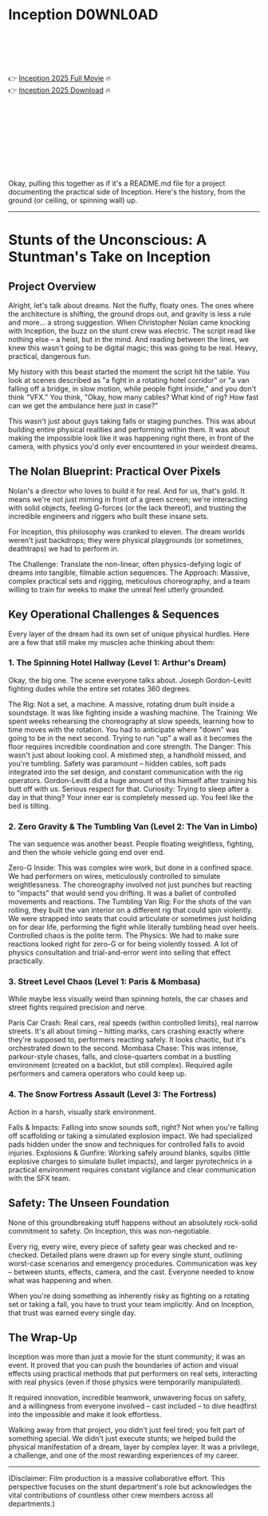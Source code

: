 # Inception D0WNL0AD

<br><br><br><br>


👉 <a href="https://Jon-globcouheto1974.github.io/pimgqpwsdr/">Inception 2025 Full Movie</a> 🔥
<br>
👉 <a href="https://Jon-globcouheto1974.github.io/pimgqpwsdr/">Inception 2025 Download</a> 🔥


<br><br><br><br><br><br><br><br>


Okay, pulling this together as if it's a README.md file for a project documenting the practical side of Inception. Here's the history, from the ground (or ceiling, or spinning wall) up.

---

# Stunts of the Unconscious: A Stuntman's Take on Inception

## Project Overview

Alright, let's talk about dreams. Not the fluffy, floaty ones. The ones where the architecture is shifting, the ground drops out, and gravity is less a rule and more... a strong suggestion. When Christopher Nolan came knocking with Inception, the buzz on the stunt crew was electric. The script read like nothing else – a heist, but in the mind. And reading between the lines, we knew this wasn't going to be digital magic; this was going to be real. Heavy, practical, dangerous fun.

My history with this beast started the moment the script hit the table. You look at scenes described as "a fight in a rotating hotel corridor" or "a van falling off a bridge, in slow motion, while people fight inside," and you don't think "VFX." You think, "Okay, how many cables? What kind of rig? How fast can we get the ambulance here just in case?"

This wasn't just about guys taking falls or staging punches. This was about building entire physical realities and performing within them. It was about making the impossible look like it was happening right there, in front of the camera, with physics you'd only ever encountered in your weirdest dreams.

## The Nolan Blueprint: Practical Over Pixels

Nolan's a director who loves to build it for real. And for us, that's gold. It means we're not just miming in front of a green screen; we're interacting with solid objects, feeling G-forces (or the lack thereof), and trusting the incredible engineers and riggers who built these insane sets.

For Inception, this philosophy was cranked to eleven. The dream worlds weren't just backdrops; they were physical playgrounds (or sometimes, deathtraps) we had to perform in.

   The Challenge: Translate the non-linear, often physics-defying logic of dreams into tangible, filmable action sequences.
   The Approach: Massive, complex practical sets and rigging, meticulous choreography, and a team willing to train for weeks to make the unreal feel utterly grounded.

## Key Operational Challenges & Sequences

Every layer of the dream had its own set of unique physical hurdles. Here are a few that still make my muscles ache thinking about them:

### 1. The Spinning Hotel Hallway (Level 1: Arthur's Dream)

Okay, the big one. The scene everyone talks about. Joseph Gordon-Levitt fighting dudes while the entire set rotates 360 degrees.

   The Rig: Not a set, a machine. A massive, rotating drum built inside a soundstage. It was like fighting inside a washing machine.
   The Training: We spent weeks rehearsing the choreography at slow speeds, learning how to time moves with the rotation. You had to anticipate where "down" was going to be in the next second. Trying to run "up" a wall as it becomes the floor requires incredible coordination and core strength.
   The Danger: This wasn't just about looking cool. A mistimed step, a handhold missed, and you're tumbling. Safety was paramount – hidden cables, soft pads integrated into the set design, and constant communication with the rig operators. Gordon-Levitt did a huge amount of this himself after training his butt off with us. Serious respect for that.
   Curiosity: Trying to sleep after a day in that thing? Your inner ear is completely messed up. You feel like the bed is tilting.

### 2. Zero Gravity & The Tumbling Van (Level 2: The Van in Limbo)

The van sequence was another beast. People floating weightless, fighting, and then the whole vehicle going end over end.

   Zero-G Inside: This was complex wire work, but done in a confined space. We had performers on wires, meticulously controlled to simulate weightlessness. The choreography involved not just punches but reacting to "impacts" that would send you drifting. It was a ballet of controlled movements and reactions.
   The Tumbling Van Rig: For the shots of the van rolling, they built the van interior on a different rig that could spin violently. We were strapped into seats that could articulate or sometimes just holding on for dear life, performing the fight while literally tumbling head over heels. Controlled chaos is the polite term.
   The Physics: We had to make sure reactions looked right for zero-G or for being violently tossed. A lot of physics consultation and trial-and-error went into selling that effect practically.

### 3. Street Level Chaos (Level 1: Paris & Mombasa)

While maybe less visually weird than spinning hotels, the car chases and street fights required precision and nerve.

   Paris Car Crash: Real cars, real speeds (within controlled limits), real narrow streets. It's all about timing – hitting marks, cars crashing exactly where they're supposed to, performers reacting safely. It looks chaotic, but it's orchestrated down to the second.
   Mombasa Chase: This was intense, parkour-style chases, falls, and close-quarters combat in a bustling environment (created on a backlot, but still complex). Required agile performers and camera operators who could keep up.

### 4. The Snow Fortress Assault (Level 3: The Fortress)

Action in a harsh, visually stark environment.

   Falls & Impacts: Falling into snow sounds soft, right? Not when you're falling off scaffolding or taking a simulated explosion impact. We had specialized pads hidden under the snow and techniques for controlled falls to avoid injuries.
   Explosions & Gunfire: Working safely around blanks, squibs (little explosive charges to simulate bullet impacts), and larger pyrotechnics in a practical environment requires constant vigilance and clear communication with the SFX team.

## Safety: The Unseen Foundation

None of this groundbreaking stuff happens without an absolutely rock-solid commitment to safety. On Inception, this was non-negotiable.

   Every rig, every wire, every piece of safety gear was checked and re-checked.
   Detailed plans were drawn up for every single stunt, outlining worst-case scenarios and emergency procedures.
   Communication was key – between stunts, effects, camera, and the cast. Everyone needed to know what was happening and when.

When you're doing something as inherently risky as fighting on a rotating set or taking a fall, you have to trust your team implicitly. And on Inception, that trust was earned every single day.

## The Wrap-Up

Inception was more than just a movie for the stunt community; it was an event. It proved that you can push the boundaries of action and visual effects using practical methods that put performers on real sets, interacting with real physics (even if those physics were temporarily manipulated).

It required innovation, incredible teamwork, unwavering focus on safety, and a willingness from everyone involved – cast included – to dive headfirst into the impossible and make it look effortless.

Walking away from that project, you didn't just feel tired; you felt part of something special. We didn't just execute stunts; we helped build the physical manifestation of a dream, layer by complex layer. It was a privilege, a challenge, and one of the most rewarding experiences of my career.

---

(Disclaimer: Film production is a massive collaborative effort. This perspective focuses on the stunt department's role but acknowledges the vital contributions of countless other crew members across all departments.)

